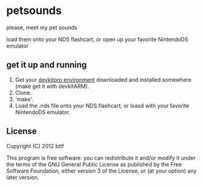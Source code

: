 # petsounds

please, meet my pet sounds

load them onto your NDS flashcart, or open up your favorite NintendoDS emulator

## get it up and running
1. Get your [devkitpro environment](http://devkitpro.org/wiki/Getting_Started) downloaded and installed somewhere (make get it with devkitARM).
2. Clone.
3. 'make'.
4. Load the .nds file onto your NDS flashcart, or loasd with your favorite NintendoDS emulator.

## License

Copyright (C) 2012  bttf

This program is free software: you can redistribute it and/or modify
it under the terms of the GNU General Public License as published by
the Free Software Foundation, either version 3 of the License, or
(at your option) any later version.

